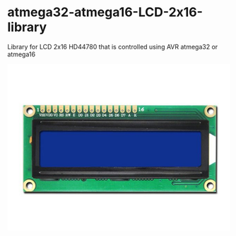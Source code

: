 # atmega32-atmega16-LCD-2x16-library
Library for LCD 2x16 HD44780 that is controlled using AVR atmega32 or atmega16


<img src="lcd2x16_blue.jpg" alt="T_T">

